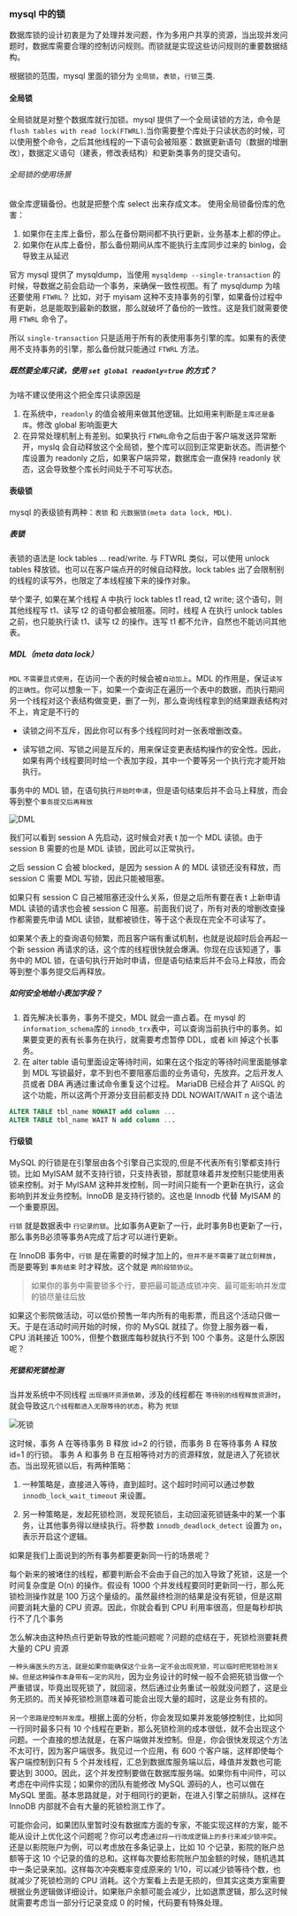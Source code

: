 ### mysql 中的锁
数据库锁的设计初衷是为了处理并发问题，作为多用户共享的资源，当出现并发问题时，数据库需要合理的控制访问规则。而锁就是实现这些访问规则的重要数据结构。

根据锁的范围，mysql 里面的锁分为 `全局锁`，`表锁`，`行锁`三类.

#### 全局锁
全局锁就是对整个数据库就行加锁。mysql 提供了一个全局读锁的方法，命令是 `flush tables with read lock(FTWRL)`.当你需要整个库处于只读状态的时候，可以使用整个命令，之后其他线程的一下语句会被阻塞：数据更新语句（数据的增删改），数据定义语句（建表，修改表结构）和更新类事务的提交语句。

###### 全局锁的使用场景
做全库逻辑备份。也就是把整个库 select 出来存成文本。
使用全局锁备份库的危害：
1. 如果你在主库上备份，那么在备份期间都不执行更新，业务基本上都的停止。
2. 如果你在从库上备份，那么备份期间从库不能执行主库同步过来的 binlog，会导致主从延迟

官方 mysql 提供了 mysqldump，当使用 `mysqldemp --single-transaction` 的时候，导数据之前会启动一个事务，来确保一致性视图。有了 mysqldump 为啥还要使用 `FTWRL`？ 比如，对于 myisam 这种不支持事务的引擎，如果备份过程中有更新，总是能取到最新的数据，那么就破坏了备份的一致性。这是我们就需要使用 `FTWRL` 命令了。

所以 `single-transaction` 只是适用于所有的表使用事务引擎的库。如果有的表使用不支持事务的引擎，那么备份就只能通过 `FTWRL` 方法。

##### 既然要全库只读，使用 `set global readonly=true` 的方式？
为啥不建议使用这个把全库只读原因是
1. 在系统中，`readonly` 的值会被用来做其他逻辑。比如用来判断是`主库还是备库`。修改 global 影响面更大
2. 在异常处理机制上有差别。如果执行 `FTWRL`命令之后由于客户端发送异常断开，myslq 会自动释放这个全局锁，整个库可以回到正常更新状态。而讲整个库设置为 readonly 之后，如果客户端异常，数据库会一直保持 readonly 状态，这会导致整个库长时间处于不可写状态。


#### 表级锁
mysql 的表级锁有两种：`表锁` 和 `元数据锁(meta data lock, MDL)`.

##### 表锁
表锁的语法是 lock tables ... read/write. 与 FTWRL 类似，可以使用 unlock tables 释放锁。也可以在客户端点开的时候自动释放。lock tables 出了会限制别的线程的读写外，也限定了本线程接下来的操作对象。

举个栗子, 如果在某个线程 A 中执行 lock tables t1 read, t2 write; 这个语句，则其他线程写 t1、读写 t2 的语句都会被阻塞。同时，线程 A 在执行 unlock tables 之前，也只能执行读 t1、读写 t2 的操作。连写 t1 都不允许，自然也不能访问其他表。


#####  MDL（meta data lock）
`MDL` `不需要显式使用`，在访问一个表的时候会被`自动加上`。MDL 的作用是，保证`读写`的`正确性`。你可以想象一下，如果一个查询正在遍历一个表中的数据，而执行期间另一个线程对这个表结构做变更，删了一列，那么查询线程拿到的结果跟表结构对不上，肯定是不行的

* 读锁之间不互斥，因此你可以有多个线程同时对一张表增删改查。

* 读写锁之间、写锁之间是互斥的，用来保证变更表结构操作的安全性。因此，如果有两个线程要同时给一个表加字段，其中一个要等另一个执行完才能开始执行。

事务中的 MDL 锁，在语句执行`开始时申请`，但是语句结束后并不会马上释放，而会等到整个`事务提交后再释放`

![DML](https://github.com/karepbq/pratice/blob/master/mysql/%E7%90%86%E8%AE%BA/img/DML.jpg)

我们可以看到 session A 先启动，这时候会对表 t 加一个 MDL 读锁。由于 session B 需要的也是 MDL 读锁，因此可以正常执行。

之后 session C 会被 blocked，是因为 session A 的 MDL 读锁还没有释放，而 session C 需要 MDL 写锁，因此只能被阻塞。

如果只有 session C 自己被阻塞还没什么关系，但是之后所有要在表 t 上新申请 MDL 读锁的请求也会被 session C 阻塞。前面我们说了，所有对表的增删改查操作都需要先申请 MDL 读锁，就都被锁住，等于这个表现在完全不可读写了。

如果某个表上的查询语句频繁，而且客户端有重试机制，也就是说超时后会再起一个新 session 再请求的话，这个库的线程很快就会爆满。你现在应该知道了，事务中的 MDL 锁，在语句执行开始时申请，但是语句结束后并不会马上释放，而会等到整个事务提交后再释放。

##### 如何安全地给小表加字段？
1. 首先解决长事务，事务不提交，MDL 就会一直占着。在 mysql 的 `information_schema`库的 `innodb_trx`表中，可以查询当前执行中的事务。如果要变更的表有长事务在执行，就需要考虑暂停 DDL，或者 kill 掉这个长事务。
2. 在 alter table 语句里面设定等待时间，如果在这个指定的等待时间里面能够拿到 MDL 写锁最好，拿不到也不要阻塞后面的业务语句，先放弃。之后开发人员或者 DBA 再通过重试命令重复这个过程。
MariaDB 已经合并了 AliSQL 的这个功能，所以这两个开源分支目前都支持 DDL NOWAIT/WAIT n 这个语法
```sql
ALTER TABLE tbl_name NOWAIT add column ...
ALTER TABLE tbl_name WAIT N add column ...
```

#### 行级锁
MySQL 的行锁是在引擎层由各个引擎自己实现的,但是不代表所有引擎都支持行锁。比如 MyISAM 就不支持行锁，只支持表锁，那就意味着并发控制只能使用表锁来控制。对于 MyISAM 这种并发控制，同一时间只能有一个更新在执行，这会影响到并发业务控制。InnoDB 是支持行锁的。这也是 Innodb 代替 MyISAM 的一个重要原因。

`行锁` 就是数据表中 `行记录的锁`。比如事务A更新了一行，此时事务B也更新了一行，那么事务B必须等事务A完成了后才可以进行更新。

在 InnoDB 事务中，`行锁` 是在需要的时候才加上的，`但并不是不需要了就立刻释放`，而是要等到 `事务结束` 时才释放。这个就是 `两阶段锁协议`。

> 如果你的事务中需要锁多个行，要把最可能造成锁冲突、最可能影响并发度的锁尽量往后放

如果这个影院做活动，可以低价预售一年内所有的电影票，而且这个活动只做一天。于是在活动时间开始的时候，你的 MySQL 就挂了。你登上服务器一看，CPU 消耗接近 100%，但整个数据库每秒就执行不到 100 个事务。这是什么原因呢？

##### 死锁和死锁检测
当并发系统中不同线程 `出现循环资源依赖`，涉及的线程都在 `等待别的线程释放资源时`，就会导致这`几个线程都进入无限等待的状态`，称为 `死锁`

![死锁](https://github.com/karepbq/pratice/blob/master/mysql/%E7%90%86%E8%AE%BA/img/111.jpg)

这时候，事务 A 在等待事务 B 释放 id=2 的行锁，而事务 B 在等待事务 A 释放 id=1 的行锁。 事务 A 和事务 B 在互相等待对方的资源释放，就是进入了死锁状态。当出现死锁以后，有两种策略：

1. 一种策略是，直接进入等待，直到超时。这个超时时间可以通过参数 `innodb_lock_wait_timeout` 来设置。

2. 另一种策略是，发起死锁检测，发现死锁后，主动回滚死锁链条中的某一个事务，让其他事务得以继续执行。将参数 `innodb_deadlock_detect` 设置为 `on`，表示开启这个逻辑。

如果是我们上面说到的所有事务都要更新同一行的场景呢？

每个新来的被堵住的线程，都要判断会不会由于自己的加入导致了死锁，这是一个时间复杂度是 O(n) 的操作。假设有 1000 个并发线程要同时更新同一行，那么死锁检测操作就是 100 万这个量级的。虽然最终检测的结果是没有死锁，但是这期间要消耗大量的 CPU 资源。因此，你就会看到 CPU 利用率很高，但是每秒却执行不了几个事务

怎么解决由这种热点行更新导致的性能问题呢？问题的症结在于，死锁检测要耗费大量的 CPU 资源

`一种头痛医头的方法，就是如果你能确保这个业务一定不会出现死锁，可以临时把死锁检测关掉。但是这种操作本身带有一定的风险`，因为业务设计的时候一般不会把死锁当做一个严重错误，毕竟出现死锁了，就回滚，然后通过业务重试一般就没问题了，这是业务无损的。而关掉死锁检测意味着可能会出现大量的超时，这是业务有损的。

`另一个思路是控制并发度`。根据上面的分析，你会发现如果并发能够控制住，比如同一行同时最多只有 10 个线程在更新，那么死锁检测的成本很低，就不会出现这个问题。一个直接的想法就是，在客户端做并发控制。但是，你会很快发现这个方法不太可行，因为客户端很多。我见过一个应用，有 600 个客户端，这样即使每个客户端控制到只有 5 个并发线程，汇总到数据库服务端以后，峰值并发数也可能要达到 3000。因此，这个并发控制要做在数据库服务端。如果你有中间件，可以考虑在中间件实现；如果你的团队有能修改 MySQL 源码的人，也可以做在 MySQL 里面。基本思路就是，对于相同行的更新，在进入引擎之前排队。这样在 InnoDB 内部就不会有大量的死锁检测工作了。

可能你会问，如果团队里暂时没有数据库方面的专家，不能实现这样的方案，能不能从设计上优化这个问题呢？你可以考虑`通过将一行改成逻辑上的多行来减少锁冲突`。还是以影院账户为例，可以考虑放在多条记录上，比如 10 个记录，影院的账户总额等于这 10 个记录的值的总和。这样每次要给影院账户加金额的时候，随机选其中一条记录来加。这样每次冲突概率变成原来的 1/10，可以减少锁等待个数，也就减少了死锁检测的 CPU 消耗。这个方案看上去是无损的，但其实这类方案需要根据业务逻辑做详细设计。如果账户余额可能会减少，比如退票逻辑，那么这时候就需要考虑当一部分行记录变成 0 的时候，代码要有特殊处理。